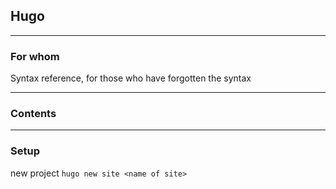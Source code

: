 ## Hugo

___

### For whom
Syntax reference, for those who have forgotten the syntax
___

### Contents

___

### Setup

new project `hugo new site <name of site>`




